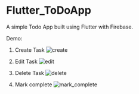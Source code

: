 # Flutter_ToDoApp

A simple Todo App built using Flutter with Firebase.

Demo:

1. Create Task 
![create](https://github.com/SyameelBasri/Flutter_ToDoApp/blob/main/demo/create.gif)

2. Edit Task 
![edit](https://github.com/SyameelBasri/Flutter_ToDoApp/blob/main/demo/edit.gif)

3. Delete Task 
![delete](https://github.com/SyameelBasri/Flutter_ToDoApp/blob/main/demo/delete.gif)

4. Mark complete 
![mark_complete](https://github.com/SyameelBasri/Flutter_ToDoApp/blob/main/demo/mark_complete.gif)
